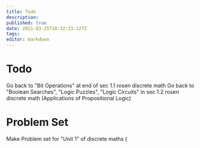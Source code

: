 ```yaml
---
title: Todo
description: 
published: true
date: 2021-03-25T18:32:23.127Z
tags: 
editor: markdown
---
```


# Todo
Go back to "Bit Operations" at end of sec 1.1 rosen discrete math
Go back to "Boolean Searches", "Logic Puzzles", "Logic Circuits" in sec 1.2 rosen discrete math (Applications of Propositional Logic)
# Problem Set
Make Problem set for "Unit 1" of discrete maths (